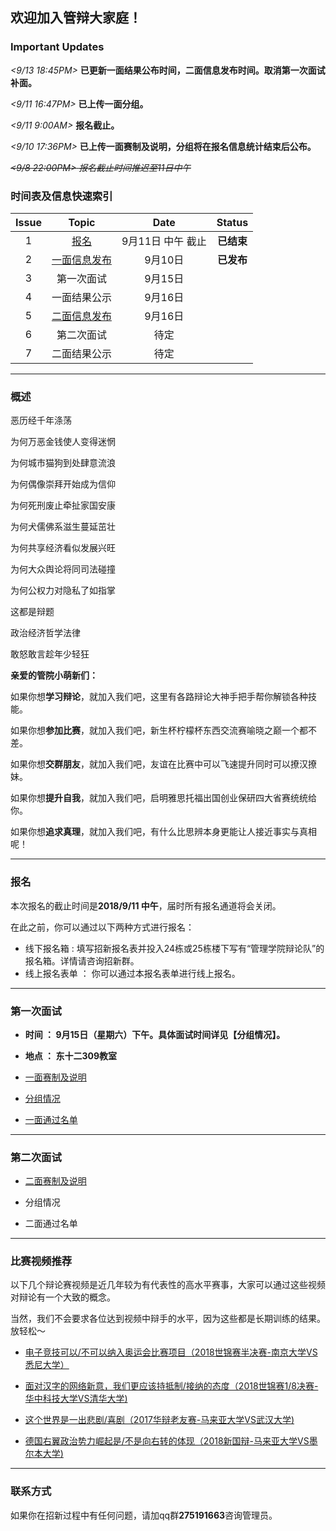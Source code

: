 ## 欢迎加入管辩大家庭！




### Important Updates

_<9/13 18:45PM>_ **已更新一面结果公布时间，二面信息发布时间。取消第一次面试补面。**

_<9/11 16:47PM>_ **已上传一面分组。**

_<9/11 9:00AM>_  **报名截止。**

_<9/10 17:36PM>_  **已上传一面赛制及说明，分组将在报名信息统计结束后公布。**

~~_<9/8 22:00PM>_  _报名截止时间推迟至11日中午_~~


### 时间表及信息快速索引


| Issue | Topic       | Date | Status |
|:---:|:----------:|:------------:|:---------:|
| 1  | [报名](#报名) | 9月11日 中午 截止 | **已结束**    |
| 2  | [一面信息发布](#第一次面试) |     9月10日     | **已发布**      |
| 3  | 第一次面试  | 9月15日        |     |
| 4  | 一面结果公示 | 9月16日         |      |
| 5  | [二面信息发布](#第二次面试)  | 9月16日        |       |
| 6  | 第二次面试  | 待定         |       |
| 7  | 二面结果公示 | 待定         |       |


***

### 概述


恶历经千年涤荡

为何万恶金钱使人变得迷惘

为何城市猫狗到处肆意流浪

为何偶像崇拜开始成为信仰

为何死刑废止牵扯家国安康

为何犬儒佛系滋生蔓延茁壮

为何共享经济看似发展兴旺

为何大众舆论将同司法碰撞

为何公权力对隐私了如指掌

这都是辩题

政治经济哲学法律

敢怒敢言趁年少轻狂



**亲爱的管院小萌新们：**

  如果你想**学习辩论**，就加入我们吧，这里有各路辩论大神手把手帮你解锁各种技能。

  如果你想**参加比赛**，就加入我们吧，新生杯柠檬杯东西交流赛喻晓之巅一个都不差。

  如果你想**交群朋友**，就加入我们吧，友谊在比赛中可以飞速提升同时可以撩汉撩妹。

  如果你想**提升自我**，就加入我们吧，启明雅思托福出国创业保研四大省赛统统给你。

  如果你想**追求真理**，就加入我们吧，有什么比思辨本身更能让人接近事实与真相呢！


***


### 报名
 本次报名的截止时间是**2018/9/11 中午**，届时所有报名通道将会关闭。

 在此之前，你可以通过以下两种方式进行报名：
+ 线下报名箱 : 填写招新报名表并投入24栋或25栋楼下写有“管理学院辩论队”的报名箱。详情请咨询招新群。
+ 线上报名表单 ： 你可以通过本报名表单进行线上报名。


***

### 第一次面试

- **时间 ： 9月15日（星期六）下午。具体面试时间详见【分组情况】。**

- **地点 ： 东十二309教室**

- [一面赛制及说明](https://hustcmdebate.github.io/theFirstInterview)

- [分组情况](https://hustcmdebate.github.io/group)

- [一面通过名单](https://hustcmdebate.github.io/PassList)

***

### 第二次面试


 - [二面赛制及说明](https://hustcmdebate.github.io/theSecondInterview)

 - 分组情况

 - 二面通过名单


***

### 比赛视频推荐

以下几个辩论赛视频是近几年较为有代表性的高水平赛事，大家可以通过这些视频对辩论有一个大致的概念。

当然，我们不会要求各位达到视频中辩手的水平，因为这些都是长期训练的结果。放轻松～

- [电子竞技可以/不可以纳入奥运会比赛项目（2018世锦赛半决赛-南京大学VS悉尼大学）](https://www.bilibili.com/video/av24073183?from=search&seid=12385239464103562002)

- [面对汉字的网络新意，我们更应该持抵制/接纳的态度（2018世锦赛1/8决赛-华中科技大学VS清华大学)](https://www.bilibili.com/video/av27111577/)

- [这个世界是一出悲剧/喜剧（2017华辩老友赛-马来亚大学VS武汉大学)](https://www.bilibili.com/video/av11521245/?p=12)

- [德国右翼政治势力崛起是/不是向右转的体现（2018新国辩-马来亚大学VS墨尔本大学)](https://v.youku.com/v_show/id_XMzE5MzE2OTE1Mg==.html)


***

### 联系方式

如果你在招新过程中有任何问题，请加qq群**275191663**咨询管理员。
